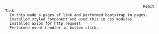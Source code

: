                                                                   React Task
      In this made 4 pages of link and performed bootstrap in pages.
      Installed styled component and used this in css modules.
      installed axios for http request
      Performed event-handler in button click.
